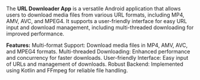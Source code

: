 The **URL Downloader App** is a versatile Android application that allows users to download media files from various URL formats, including MP4, AMV, AVC, and MPEG4. 
It supports a user-friendly interface for easy URL input and download management, including multi-threaded downloading for improved performance.

**Features:**
Multi-format Support: Download media files in MP4, AMV, AVC, and MPEG4 formats.
Multi-threaded Downloading: Enhanced performance and concurrency for faster downloads.
User-friendly Interface: Easy input of URLs and management of downloads.
Robust Backend: Implemented using Kotlin and FFmpeg for reliable file handling.
